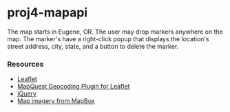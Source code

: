 # proj4-mapapi

The map starts in Eugene, OR. The user may drop markers anywhere on the map. The marker's have a right-click popup that displays the location's street address, city, state, and a button to delete the marker.

### Resources
- [Leaflet](http://leafletjs.com/)
- [MapQuest Geocoding Plugin for Leaflet](https://developer.mapquest.com/documentation/leaflet-plugins/geocoding)
- [jQuery](https://jquery.com/)
- [Map imagery from MapBox](http://mapbox.com)

